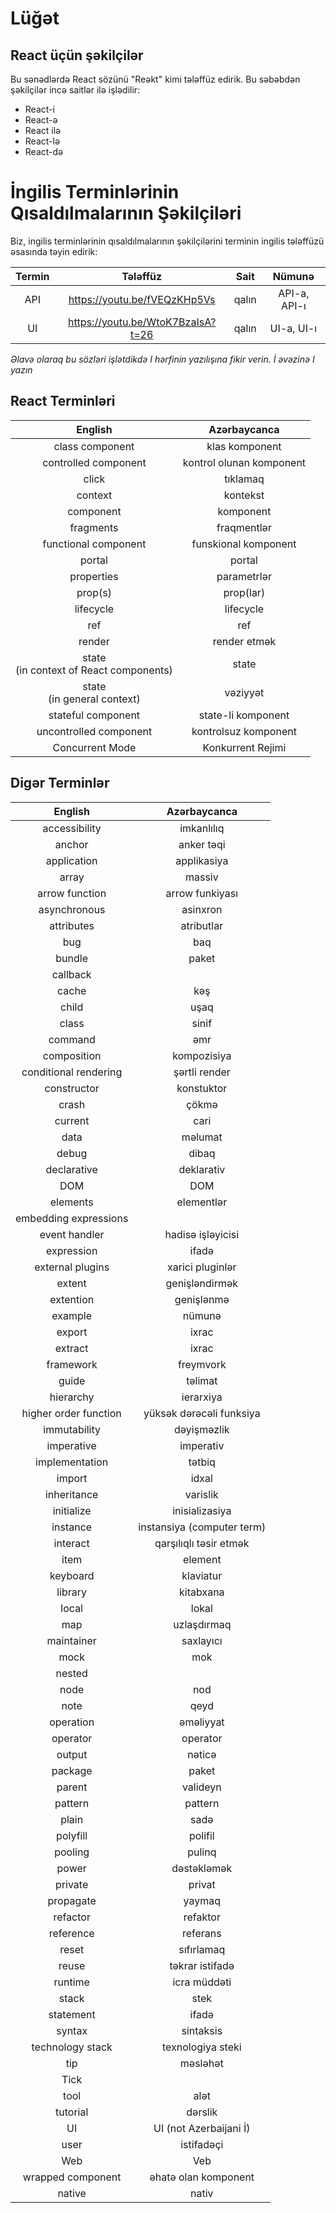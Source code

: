 # Lüğət

## React üçün şəkilçilər

Bu sənədlərdə React sözünü "Reəkt" kimi tələffüz edirik. Bu səbəbdən şəkilçilər incə saitlər ilə işlədilir:

- React-i
- React-ə
- React ilə
- React-lə
- React-də

# İngilis Terminlərinin Qısaldılmalarının Şəkilçiləri

Biz, ingilis terminlərinin qısaldılmalarının şəkilçilərini terminin ingilis tələffüzü əsasında təyin edirik:

| Termin | Tələffüz | Sait | Nümunə |
| :---: | :---: | :---: | :---: |
| API | https://youtu.be/fVEQzKHp5Vs | qalın | API-a, API-ı |
| UI | https://youtu.be/WtoK7BzaIsA?t=26 | qalın | UI-a, UI-ı |

*Əlavə olaraq bu sözləri işlətdikdə I hərfinin yazılışına fikir verin. İ əvəzinə I yazın*

## React Terminləri

| English | Azərbaycanca |
| :---: | :---:|
| class component | klas komponent |
| controlled component | kontrol olunan komponent |
| click | tıklamaq |
| context | kontekst |
| component | komponent |
| fragments | fraqmentlər |
| functional component | funskional komponent |
| portal | portal |
| properties | parametrlər |
| prop(s) | prop(lar) |
| lifecycle | lifecycle |
| ref | ref |
| render | render etmək | 
| state<br />(in context of React components) | state |
| state<br />(in general context) | vəziyyət | 
| stateful component | state-li komponent |
| uncontrolled component | kontrolsuz komponent |
| Concurrent Mode | Konkurrent Rejimi |

## Digər Terminlər

| English | Azərbaycanca |
| :---: | :---:|
| accessibility | imkanlılıq |
| anchor | anker təqi |
| application | applikasiya |
| array | massiv |
| arrow function | arrow funkiyası |
| asynchronous | asinxron |
| attributes | atributlar |
| bug | baq |
| bundle | paket |
| callback | | 
| cache | kəş |
| child | uşaq |
| class | sinif |
| command | əmr |
| composition | kompozisiya |
| conditional rendering | şərtli render |
| constructor | konstuktor |
| crash | çökmə |
| current | cari |
| data | məlumat |
| debug | dibaq |
| declarative | deklarativ |
| DOM | DOM |
| elements | elementlər |
| embedding expressions | |
| event handler | hadisə işləyicisi  |
| expression | ifadə |
| external plugins | xarici pluginlər  |
| extent | genişləndirmək  |
| extention | genişlənmə  |
| example | nümunə |
| export | ixrac |
| extract | ixrac |
| framework | freymvork |
| guide | təlimat |
| hierarchy | ierarxiya |
| higher order function | yüksək dərəcəli funksiya |
| immutability | dəyişməzlik |
| imperative | imperativ |
| implementation | tətbiq |
| import | idxal |
| inheritance | varislik |
| initialize | inisializasiya |
| instance | instansiya (computer term) |
| interact | qarşılıqlı təsir etmək |
| item | element |
| keyboard | klaviatur |
| library | kitabxana |
| local | lokal |
| map | uzlaşdırmaq |
| maintainer | saxlayıcı |
| mock | mok |
| nested | |
| node | nod |
| note | qeyd |
| operation | əməliyyat |
| operator | operator |
| output | nəticə |
| package | paket |
| parent | valideyn |
| pattern | pattern |
| plain | sadə |
| polyfill | polifil |
| pooling | pulinq |
| power | dəstəkləmək |
| private | privat |
| propagate | yaymaq |
| refactor | refaktor |
| reference | referans |
| reset | sıfırlamaq |
| reuse | təkrar istifadə |
| runtime | icra müddəti |
| stack | stek |
| statement | ifadə |
| syntax | sintaksis |
| technology stack | texnologiya steki |
| tip | məsləhət |
| Tick |
| tool | alət |
| tutorial | dərslik |
| UI | UI (not Azerbaijani İ) |
| user | istifadəçi |
| Web | Veb |
| wrapped component | əhatə olan komponent |
| native | nativ |
